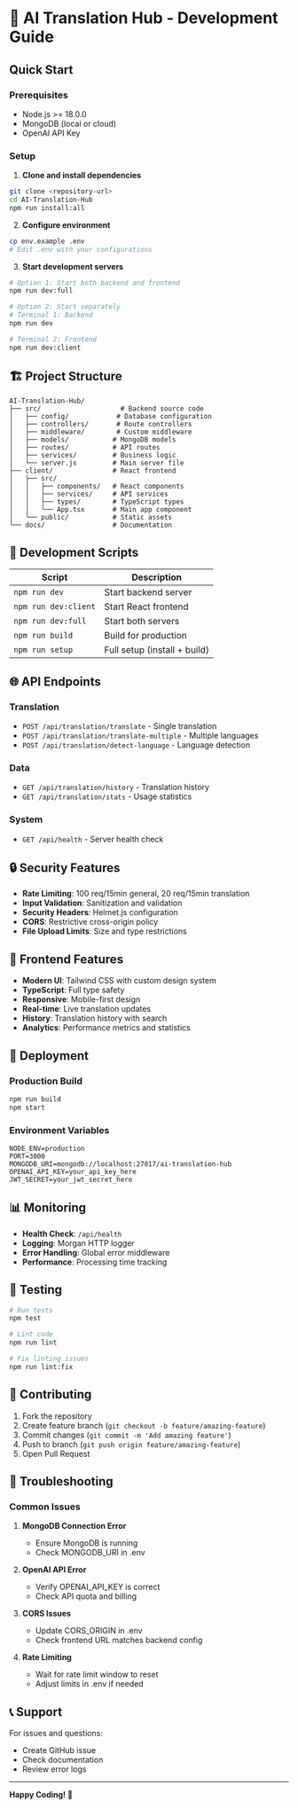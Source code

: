 # 🚀 AI Translation Hub - Development Guide

## Quick Start

### Prerequisites
- Node.js >= 18.0.0
- MongoDB (local or cloud)
- OpenAI API Key

### Setup

1. **Clone and install dependencies**
```bash
git clone <repository-url>
cd AI-Translation-Hub
npm run install:all
```

2. **Configure environment**
```bash
cp env.example .env
# Edit .env with your configurations
```

3. **Start development servers**
```bash
# Option 1: Start both backend and frontend
npm run dev:full

# Option 2: Start separately
# Terminal 1: Backend
npm run dev

# Terminal 2: Frontend  
npm run dev:client
```

## 🏗️ Project Structure

```
AI-Translation-Hub/
├── src/                    # Backend source code
│   ├── config/            # Database configuration
│   ├── controllers/       # Route controllers
│   ├── middleware/        # Custom middleware
│   ├── models/           # MongoDB models
│   ├── routes/           # API routes
│   ├── services/         # Business logic
│   └── server.js         # Main server file
├── client/               # React frontend
│   ├── src/
│   │   ├── components/   # React components
│   │   ├── services/     # API services
│   │   ├── types/        # TypeScript types
│   │   └── App.tsx       # Main app component
│   └── public/           # Static assets
└── docs/                 # Documentation
```

## 🔧 Development Scripts

| Script | Description |
|--------|-------------|
| `npm run dev` | Start backend server |
| `npm run dev:client` | Start React frontend |
| `npm run dev:full` | Start both servers |
| `npm run build` | Build for production |
| `npm run setup` | Full setup (install + build) |

## 🌐 API Endpoints

### Translation
- `POST /api/translation/translate` - Single translation
- `POST /api/translation/translate-multiple` - Multiple languages
- `POST /api/translation/detect-language` - Language detection

### Data
- `GET /api/translation/history` - Translation history
- `GET /api/translation/stats` - Usage statistics

### System
- `GET /api/health` - Server health check

## 🔒 Security Features

- **Rate Limiting**: 100 req/15min general, 20 req/15min translation
- **Input Validation**: Sanitization and validation
- **Security Headers**: Helmet.js configuration
- **CORS**: Restrictive cross-origin policy
- **File Upload Limits**: Size and type restrictions

## 🎨 Frontend Features

- **Modern UI**: Tailwind CSS with custom design system
- **TypeScript**: Full type safety
- **Responsive**: Mobile-first design
- **Real-time**: Live translation updates
- **History**: Translation history with search
- **Analytics**: Performance metrics and statistics

## 🚀 Deployment

### Production Build
```bash
npm run build
npm start
```

### Environment Variables
```env
NODE_ENV=production
PORT=3000
MONGODB_URI=mongodb://localhost:27017/ai-translation-hub
OPENAI_API_KEY=your_api_key_here
JWT_SECRET=your_jwt_secret_here
```

## 📊 Monitoring

- **Health Check**: `/api/health`
- **Logging**: Morgan HTTP logger
- **Error Handling**: Global error middleware
- **Performance**: Processing time tracking

## 🧪 Testing

```bash
# Run tests
npm test

# Lint code
npm run lint

# Fix linting issues
npm run lint:fix
```

## 📝 Contributing

1. Fork the repository
2. Create feature branch (`git checkout -b feature/amazing-feature`)
3. Commit changes (`git commit -m 'Add amazing feature'`)
4. Push to branch (`git push origin feature/amazing-feature`)
5. Open Pull Request

## 🐛 Troubleshooting

### Common Issues

1. **MongoDB Connection Error**
   - Ensure MongoDB is running
   - Check MONGODB_URI in .env

2. **OpenAI API Error**
   - Verify OPENAI_API_KEY is correct
   - Check API quota and billing

3. **CORS Issues**
   - Update CORS_ORIGIN in .env
   - Check frontend URL matches backend config

4. **Rate Limiting**
   - Wait for rate limit window to reset
   - Adjust limits in .env if needed

## 📞 Support

For issues and questions:
- Create GitHub issue
- Check documentation
- Review error logs

---

**Happy Coding! 🎉**
